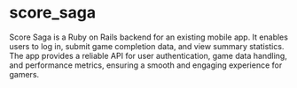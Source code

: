 # score_saga

Score Saga is a Ruby on Rails backend for an existing mobile app. It enables users to log in, submit game completion data, and view summary statistics. The app provides a reliable API for user authentication, game data handling, and performance metrics, ensuring a smooth and engaging experience for gamers.

